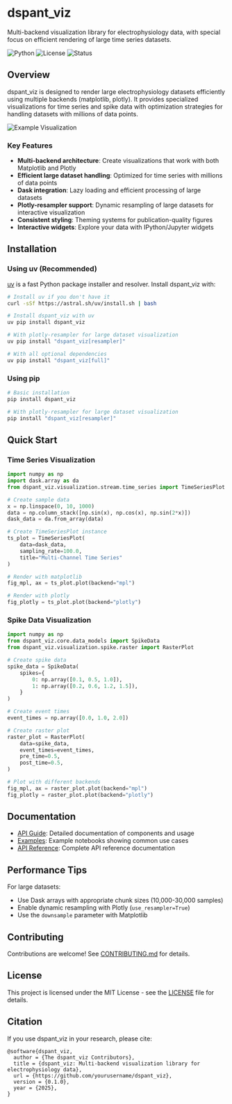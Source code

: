 # dspant_viz

Multi-backend visualization library for electrophysiology data, with special focus on efficient rendering of large time series datasets.

![Python](https://img.shields.io/badge/python-3.9+-blue.svg)
![License](https://img.shields.io/badge/license-MIT-green.svg)
![Status](https://img.shields.io/badge/status-beta-orange.svg)

## Overview

dspant_viz is designed to render large electrophysiology datasets efficiently using multiple backends (matplotlib, plotly). It provides specialized visualizations for time series and spike data with optimization strategies for handling datasets with millions of data points.

![Example Visualization](https://via.placeholder.com/800x400?text=Electrophysiology+Visualization+Example)

### Key Features

- **Multi-backend architecture**: Create visualizations that work with both Matplotlib and Plotly
- **Efficient large dataset handling**: Optimized for time series with millions of data points
- **Dask integration**: Lazy loading and efficient processing of large datasets
- **Plotly-resampler support**: Dynamic resampling of large datasets for interactive visualization
- **Consistent styling**: Theming systems for publication-quality figures
- **Interactive widgets**: Explore your data with IPython/Jupyter widgets

## Installation

### Using uv (Recommended)

[uv](https://github.com/astral-sh/uv) is a fast Python package installer and resolver. Install dspant_viz with:

```bash
# Install uv if you don't have it
curl -sSf https://astral.sh/uv/install.sh | bash

# Install dspant_viz with uv
uv pip install dspant_viz

# With plotly-resampler for large dataset visualization
uv pip install "dspant_viz[resampler]"

# With all optional dependencies
uv pip install "dspant_viz[full]"
```

### Using pip

```bash
# Basic installation
pip install dspant_viz

# With plotly-resampler for large dataset visualization
pip install "dspant_viz[resampler]"
```

## Quick Start

### Time Series Visualization

```python
import numpy as np
import dask.array as da
from dspant_viz.visualization.stream.time_series import TimeSeriesPlot

# Create sample data
x = np.linspace(0, 10, 1000)
data = np.column_stack([np.sin(x), np.cos(x), np.sin(2*x)])
dask_data = da.from_array(data)

# Create TimeSeriesPlot instance
ts_plot = TimeSeriesPlot(
    data=dask_data,
    sampling_rate=100.0,
    title="Multi-Channel Time Series"
)

# Render with matplotlib
fig_mpl, ax = ts_plot.plot(backend="mpl")

# Render with plotly
fig_plotly = ts_plot.plot(backend="plotly")
```

### Spike Data Visualization

```python
import numpy as np
from dspant_viz.core.data_models import SpikeData
from dspant_viz.visualization.spike.raster import RasterPlot

# Create spike data
spike_data = SpikeData(
    spikes={
        0: np.array([0.1, 0.5, 1.0]),
        1: np.array([0.2, 0.6, 1.2, 1.5]),
    }
)

# Create event times
event_times = np.array([0.0, 1.0, 2.0])

# Create raster plot
raster_plot = RasterPlot(
    data=spike_data,
    event_times=event_times,
    pre_time=0.5,
    post_time=0.5,
)

# Plot with different backends
fig_mpl, ax = raster_plot.plot(backend="mpl")
fig_plotly = raster_plot.plot(backend="plotly")
```

## Documentation

- [API Guide](./documents/API_GUIDE.md): Detailed documentation of components and usage
- [Examples](examples/): Example notebooks showing common use cases
- [API Reference](./documents/API_REFERENCE.md): Complete API reference documentation

## Performance Tips

For large datasets:
- Use Dask arrays with appropriate chunk sizes (10,000-30,000 samples)
- Enable dynamic resampling with Plotly (`use_resampler=True`)
- Use the `downsample` parameter with Matplotlib

## Contributing

Contributions are welcome! See [CONTRIBUTING.md](CONTRIBUTING.md) for details.

## License

This project is licensed under the MIT License - see the [LICENSE](LICENSE) file for details.

## Citation

If you use dspant_viz in your research, please cite:

```
@software{dspant_viz,
  author = {The dspant_viz Contributors},
  title = {dspant_viz: Multi-backend visualization library for electrophysiology data},
  url = {https://github.com/yourusername/dspant_viz},
  version = {0.1.0},
  year = {2025},
}
```